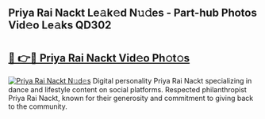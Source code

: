 ## Priya Rai Nackt Le𝚊k𝚎d N𝚞𝚍es - Part-hub Photos Vid𝚎o Le𝚊ks QD302

# <h2><a href="http://fb6070h.evod.top/?m=Priya+Rai+Nackt">🔗 👉🔴 Priya Rai Nackt Vid𝚎o Ph𝚘t𝚘s</a></h2>

[![Priya Rai Nackt N𝚞d𝚎s](https://i.imgur.com/8V9OHl7.gif)](http://fb6070h.evod.top/?m=Priya+Rai+Nackt)
Digital personality Priya Rai Nackt specializing in dance and lifestyle content on social platforms. Respected philanthropist Priya Rai Nackt, known for their generosity and commitment to giving back to the community. 
